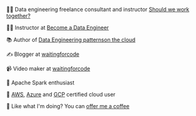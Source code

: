 👨‍💻 Data engineering freelance consultant and instructor [Should we work together?](https://www.waitingforcode.com/static/work) 

👨‍🏫 Instructor at [Become a Data Engineer](https://becomedataengineer.com/) 

📚 Author of [Data Engineering patternson the cloud](https://dataengineeringpatternsonthecloud.com/)

✍️ Blogger at [waitingforcode](https://www.waitingforcode.com/)

📹 Video maker at [waitingforcode](https://www.youtube.com/channel/UCnG0trQaGkSCUN4fSQwbSwA?view_as=subscriber)

🤩 Apache Spark enthusiast

📜 [AWS](https://www.credly.com/badges/16199a82-61eb-483c-a2a8-17ade94607ce/public_url), [Azure](https://www.credly.com/badges/f270e9a5-2c13-4eb7-b52e-eeb9c8499283/public_url) and [GCP](https://www.credential.net/ac8b05f4-b159-4b27-9fb7-43e7160ef3dd?key=8d943b7b11aea05034ec308aad06a759fe5318718fa3f9122c2ea74e9585a249) certified cloud user

🤔 Like what I'm doing? You can [offer me a coffee](https://ko-fi.com/waitingforcode)
